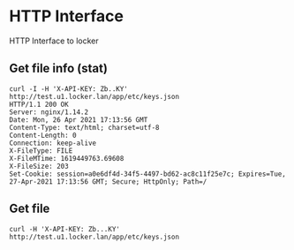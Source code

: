 # HTTP Interface

HTTP Interface to locker

## Get file info (stat)
```
curl -I -H 'X-API-KEY: Zb..KY' http://test.u1.locker.lan/app/etc/keys.json
HTTP/1.1 200 OK
Server: nginx/1.14.2
Date: Mon, 26 Apr 2021 17:13:56 GMT
Content-Type: text/html; charset=utf-8
Content-Length: 0
Connection: keep-alive
X-FileType: FILE
X-FileMTime: 1619449763.69608
X-FileSize: 203
Set-Cookie: session=a0e6df4d-34f5-4497-bd62-ac8c11f25e7c; Expires=Tue, 27-Apr-2021 17:13:56 GMT; Secure; HttpOnly; Path=/
```

## Get file
```
curl -H 'X-API-KEY: Zb...KY' http://test.u1.locker.lan/app/etc/keys.json
```
